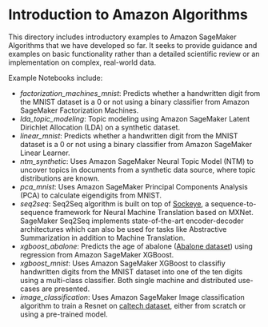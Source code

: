 # Introduction to Amazon Algorithms

This directory includes introductory examples to Amazon SageMaker Algorithms that we have developed so far.  It seeks to provide guidance and examples on basic functionality rather than a detailed scientific review or an implementation on complex, real-world data.

Example Notebooks include:
- *factorization_machines_mnist*: Predicts whether a handwritten digit from the MNIST dataset is a 0 or not using a binary classifier from Amazon SageMaker Factorization Machines.
- *lda_topic_modeling*: Topic modeling using Amazon SageMaker Latent Dirichlet Allocation (LDA) on a synthetic dataset.
- *linear_mnist*: Predicts whether a handwritten digit from the MNIST dataset is a 0 or not using a binary classifier from Amazon SageMaker Linear Learner.
- *ntm_synthetic*: Uses Amazon SageMaker Neural Topic Model (NTM) to uncover topics in documents from a synthetic data source, where topic distributions are known.
- *pca_mnist*: Uses Amazon SageMaker Principal Components Analysis (PCA) to calculate eigendigits from MNIST.
- *seq2seq*: Seq2Seq algorithm is built on top of [Sockeye](https://github.com/awslabs/sockeye), a sequence-to-sequence framework for Neural Machine Translation based on MXNet. SageMaker Seq2Seq implements state-of-the-art encoder-decoder architectures which can also be used for tasks like Abstractive Summarization in addition to Machine Translation.
- *xgboost_abalone*: Predicts the age of abalone ([Abalone dataset](https://www.csie.ntu.edu.tw/~cjlin/libsvmtools/datasets/regression.html)) using regression from Amazon SageMaker XGBoost.
- *xgboost_mnist*: Uses Amazon SageMaker XGBoost to classifiy handwritten digits from the MNIST dataset into one of the ten digits using a multi-class classifier. Both single machine and distributed use-cases are presented.
- *image_classification*: Uses Amazon SageMaker Image classification algorithm to train a Resnet on [caltech dataset](http://www.vision.caltech.edu/Image_Datasets/Caltech256/), either from scratch or using a pre-trained model.